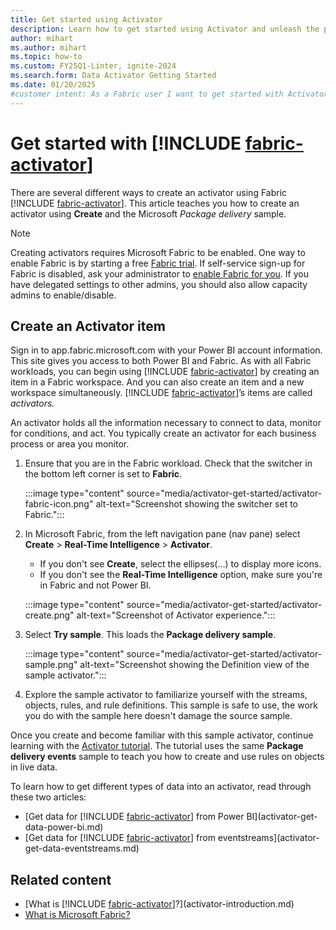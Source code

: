 ```yaml
---
title: Get started using Activator
description: Learn how to get started using Activator and unleash the power of data-driven decision making in your organization.
author: mihart
ms.author: mihart
ms.topic: how-to
ms.custom: FY25Q1-Linter, ignite-2024
ms.search.form: Data Activator Getting Started
ms.date: 01/20/2025
#customer intent: As a Fabric user I want to get started with Activator.
---
```


# Get started with [!INCLUDE [fabric-activator](../includes/fabric-activator.md)]

There are several different ways to create an activator using Fabric [!INCLUDE [fabric-activator](../includes/fabric-activator.md)]. This article teaches you how to create an activator using **Create** and the Microsoft *Package delivery* sample.

> [!NOTE] 
> Creating activators requires Microsoft Fabric to be enabled. One way to enable Fabric is by starting a free [Fabric trial](https://www.microsoft.com/microsoft-fabric/getting-started#:~:text=Sign%20in%20to%20app.fabric.microsoft.com%20with%20your%20Power%20BI,manager%20tool%20in%20the%20app%E2%80%94no%20credit%20card%20required.?msockid=0ac54d18fb8866d81ccc5e5bff8868a4).
> If self-service sign-up for Fabric is disabled, ask your administrator to [enable Fabric for you](../../admin/fabric-switch.md). 
>If you have delegated settings to other admins, you should also allow capacity admins to enable/disable.

## Create an Activator item

Sign in to app.fabric.microsoft.com with your Power BI account information. This site gives you access to both Power BI and Fabric. As with all Fabric workloads, you can begin using [!INCLUDE [fabric-activator](../includes/fabric-activator.md)] by creating an item in a Fabric workspace. And you can also create an item and a new workspace simultaneously. [!INCLUDE [fabric-activator](../includes/fabric-activator.md)]’s items are called *activators.* 

An activator holds all the information necessary to connect to data, monitor for conditions, and act. You typically create an activator for each business process or area you monitor.

1. Ensure that you are in the Fabric workload. Check that the switcher in the bottom left corner is set to **Fabric**.

    :::image type="content" source="media/activator-get-started/activator-fabric-icon.png" alt-text="Screenshot showing the switcher set to Fabric.":::

1. In Microsoft Fabric, from the left navigation pane (nav pane) select **Create** > **Real-Time Intelligence** > **Activator**. 

    - If you don't see **Create**, select the ellipses(...) to display more icons.
    - If you don't see the **Real-Time Intelligence** option, make sure you're in Fabric and not Power BI.

    :::image type="content" source="media/activator-get-started/activator-create.png" alt-text="Screenshot of Activator experience.":::

2. Select **Try sample**. This loads the **Package delivery sample**. 

    :::image type="content" source="media/activator-get-started/activator-sample.png" alt-text="Screenshot showing the Definition view of the sample activator.":::

3. Explore the sample activator to familiarize yourself with the streams, objects, rules, and rule definitions. This sample is safe to use, the work you do with the sample here doesn't damage the source sample.

Once you create and become familiar with this sample activator, continue learning with the [Activator tutorial](activator-tutorial.md). The tutorial uses the same **Package delivery events** sample to teach you how to create and use rules on objects in live data. 

To learn how to get different types of data into an activator, read through these two articles:

- [Get data for [!INCLUDE [fabric-activator](../includes/fabric-activator.md)] from Power BI](activator-get-data-power-bi.md)
- [Get data for [!INCLUDE [fabric-activator](../includes/fabric-activator.md)] from eventstreams](activator-get-data-eventstreams.md)

## Related content

- [What is [!INCLUDE [fabric-activator](../includes/fabric-activator.md)]?](activator-introduction.md)
- [What is Microsoft Fabric?](../../fundamentals/microsoft-fabric-overview.md)
